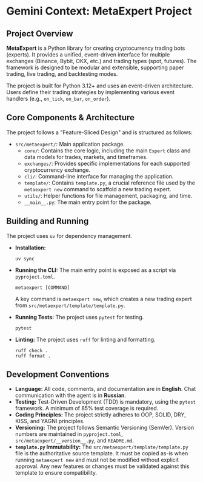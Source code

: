 # Gemini Context: MetaExpert Project

## Project Overview

**MetaExpert** is a Python library for creating cryptocurrency trading bots (experts). It provides a unified, event-driven interface for multiple exchanges (Binance, Bybit, OKX, etc.) and trading types (spot, futures). The framework is designed to be modular and extensible, supporting paper trading, live trading, and backtesting modes.

The project is built for Python 3.12+ and uses an event-driven architecture. Users define their trading strategies by implementing various event handlers (e.g., `on_tick`, `on_bar`, `on_order`).

## Core Components & Architecture

The project follows a "Feature-Sliced Design" and is structured as follows:

- `src/metaexpert/`: Main application package.
    - `core/`: Contains the core logic, including the main `Expert` class and data models for trades, markets, and timeframes.
    - `exchanges/`: Provides specific implementations for each supported cryptocurrency exchange.
    - `cli/`: Command-line interface for managing the application.
    - `template/`: Contains `template.py`, a crucial reference file used by the `metaexpert new` command to scaffold a new trading expert.
    - `utils/`: Helper functions for file management, packaging, and time.
    - `__main__.py`: The main entry point for the package.

## Building and Running

The project uses `uv` for dependency management.

- **Installation:**
  ```shell
  uv sync
  ```

- **Running the CLI:**
  The main entry point is exposed as a script via `pyproject.toml`.
  ```shell
  metaexpert [COMMAND]
  ```
  A key command is `metaexpert new`, which creates a new trading expert from `src/metaexpert/template/template.py`.

- **Running Tests:**
  The project uses `pytest` for testing.
  ```shell
  pytest
  ```

- **Linting:**
  The project uses `ruff` for linting and formatting.
  ```shell
  ruff check .
  ruff format .
  ```

## Development Conventions

- **Language:** All code, comments, and documentation are in **English**. Chat communication with the agent is in **Russian**.
- **Testing:** Test-Driven Development (TDD) is mandatory, using the `pytest` framework. A minimum of 85% test coverage is required.
- **Coding Principles:** The project strictly adheres to OOP, SOLID, DRY, KISS, and YAGNI principles.
- **Versioning:** The project follows Semantic Versioning (SemVer). Version numbers are maintained in `pyproject.toml`, `src/metaexpert/__version__.py`, and `README.md`.
- **`template.py` Immutability:** The `src/metaexpert/template/template.py` file is the authoritative source template. It must be copied as-is when running `metaexpert new` and must not be modified without explicit approval. Any new features or changes must be validated against this template to ensure compatibility.
